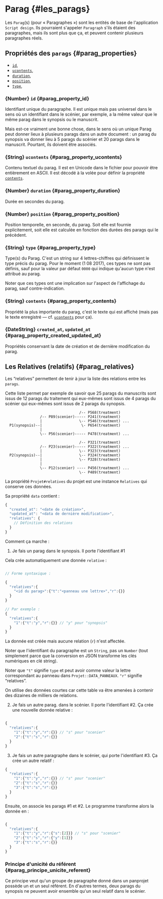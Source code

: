 # Parag {#les_parags}

Les `Parag`(s) (pour « Paragraphes ») sont les entités de base de l'application `Script design`. Ils pourraient s'appeler `Paragraph` s'ils étaient des paragraphes, mais ils sont plus que ça, et peuvent contenir plusieurs paragraphes réels.

## Propriétés des `parags` {#parag_properties}

* [`id`](#parag_property_id),
* [`ucontents`](#parag_property_ucontents),
* [`duration`](#parag_property_duration),
* [`position`](#parag_property_position),
* [`type`](#parag_property_type),

### {Number} `id` {#parag_property_id}

Identifiant unique du paragraphe. Il est unique mais pas universel dans le sens où un identifiant dans le scénier, par exemple, a la même valeur que le même parag dans le synopsis ou le manuscrit.

Mais est-ce vraiment une bonne chose, dans le sens où un unique Parag peut donner lieux à plusieurs parags dans un autre document : un parag du synopsis va donner lieu à 5 parags du scénier et 20 parags dans le manuscrit. Pourtant, ils doivent être associés.

### {String} `ucontents` {#parag_property_ucontents}

Contenu textuel du parag. Il est en Unicode dans le fichier pour pouvoir être entièrement en ASCII. Il est décodé à la volée pour définir la propriété [`contents`](#parag_property_contents).


### {Number} `duration` {#parag_property_duration}

Durée en secondes du parag.

### {Number} `position` {#parag_property_position}

Position temporelle, en seconde, du parag. Soit elle est fournie explicitement, soit elle est calculée en fonction des durées des parags qui le précèdent.


### {String} `type` {#parag_property_type}

Type(s) du Parag. C'est un string sur 4 lettres-chiffres qui définissent le type précis du parag. Pour le moment (1 08 2017), ces types ne sont pas définis, sauf pour la valeur par défaut `0000` qui indique qu'aucun type n'est attribué au parag.

Noter que ces types ont une implication sur l'aspect de l'affichage du parag, sauf contre-indication.

### {String} `contents` {#parag_property_contents}

Propriété la plus importante du parag, c'est le texte qui est affiché (mais pas le texte enregistré — cf. [`ucontents`](#parag_property_ucontents) pour ça).

### {DateString} `created_at`, `updated_at` {#parag_property_created_updated_at}

Propriétés conservant la date de création et de dernière modification du parag.



## Les Relatives (relatifs) {#parag_relatives}

Les “relatives” permettent de tenir à jour la liste des relations entre les `parags`.

Cette liste permet par exemple de savoir que 25 parags du manuscrits sont issus de 12 parags du traitement qui eux-mêmes sont issus de 4 parags du scénier qui eux-mêmes sont issus de 2 parags du synopsis.

```                    
                                  /-- P568(treatment)
                /-- P89(scenier)----- P241(treatment)
                |                 \-- P546(treatment) ...
  P1(synopsis)--|                  \- P654(treatment)
                |    
                \-- P56(scenier)----- P478(treatment) ...

                                  /-- P321(treatment)
                /-- P23(scenier)----- P322(treatment) ...
                |                 \-- P323(treatment)
  P2(synopsis)--|                 \-- P324(treatment)
                |                 \-- P328(treatment)
                |   
                \-- P12(scenier) ---- P456(treatment) ...
                                  \-- P489(treatment)

```

La propriété `Projet#relatives` du projet est une instance `Relatives` qui conserve ces données.

Sa propriété `data` contient :


```js
{
  "created_at": "<date de création>",
  "updated_at": "<data de dernière modification>",
  "relatives": {
    // Définition des relations
  }
}
```


Comment ça marche :

1. Je fais un parag dans le synopsis. Il porte l'identifiant #1

Cela crée automatiquement une donnée `relative` :

```js

// Forme syntaxique :

{
  "relatives":{
    "<id du parag>":{"t":"<panneau une lettre>","r":{}}
  }
}

// Par exemple :
{
  "relatives":{
    "1":{"t":"y","r":{}} // "y" pour "synopsis"
  }
}

```

La donnée est créée mais aucune relation (`r`) n'est affectée.

Noter que l'identifiant du paragraphe est un `String`, pas un `Number` (tout simplement parce que la conversion en JSON transforme les clés numériques en clé string).

Noter que `"t"` signifie `type` et peut avoir comme valeur la lettre correspondant au panneau dans `Projet::DATA_PANNEAUX`. `"r"` signifie “relatives”.

On utilise des données courtes car cette table va être amenées à contenir des dizaines de milliers de relations.


2. Je fais un autre parag. dans le scénier. Il porte l'identifiant #2. Ça crée une nouvelle donnée relative :

```js

{
  "relatives":{
    "1":{"t":"y","r":{}} // "s" pour "scenier"
    "2":{"t":"s","r":{}}
  }
}

```

3. Je fais un autre paragraphe dans le scénier, qui porte l'identifiant #3. Ça crée un autre relatif :

```js
{
  "relatives":{
    "1":{"t":"y","r":{}} // "s" pour "scenier"
    "2":{"t":"s","r":{}}
    "3":{"t":"s","r":{}}
  }
}

```

Ensuite, on associe les parags #1 et #2. Le programme transforme alors la donnée en :


```js

{
  "relatives":{
    "1":{"t":"y","r":{"s":[2]}} // "s" pour "scenier"
    "2":{"t":"s","r":{"y":[1]}}
    "3":{"t":"s","r":{}}
  }
}

```

### Principe d'unicité du référent {#parag_principe_unicite_referent}

Ce principe veut qu'un groupe de paragraphe donné dans un panprojet possède un et un seul référent. En d'autres termes, deux parags du synopsis ne peuvent avoir ensemble qu'un seul relatif dans le scénier.
